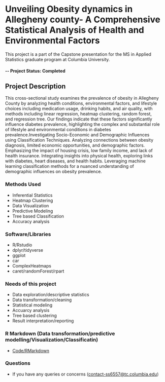 # Unveiling Obesity dynamics in Allegheny county- A Comprehensive Statistical Analysis of Health and Environmental Factors
This project is a part of the Capstone presentation for the MS in Applied Statistics graduate program at Columbia University.

#### -- Project Status: Completed

## Project Description

This cross-sectional study examines the prevalence of obesity in Allegheny County by analyzing health conditions, environmental factors, and lifestyle choices including medication usage, drinking habits, and air quality, with methods including linear regression, heatmap clustering, random forest, and regression tree. Our findings indicate that these factors
significantly influence diabetes prevalence, highlighting the complex and substantial role of lifestyle and environmental conditions in diabetes prevalence.Investigating Socio-Economic and Demographic Influences using Classification Techniques. Analyzing connections between obesity diagnosis, limited economic opportunities, and demographic factors. Emphasizing the impact of housing crisis, low family income, and lack of health insurance. Integrating insights into physical health, exploring links with diabetes, heart diseases, and health habits. Leveraging machine learning classification methods for a nuanced understanding of demographic influences on obesity prevalence.

### Methods Used

* Inferential Statistics
* Heatmap Clustering
* Data Visualization
* Predictive Modeling
* Tree based Classification
* Accuracy analysis

### Software/Libraries

* R/Rstudio
* dplyr/tidyverse
* ggplot
* car
* ComplexHeatmaps
* caret/randomForest/rpart

### Needs of this project

- Data exploration/descriptive statistics
- Data transformation/cleaning
- Statistical modeling
- Accuarcy analysis
- Tree based clustering
- Result interpretation/reporting

### R Markdown (Data transformation/predictive modelling/Visualization/Classificatin)

* [Code/RMarkdown](Link)

### Questions

* If you have any queries or concerns (contact-ss6557@tc.columbia.edu)

